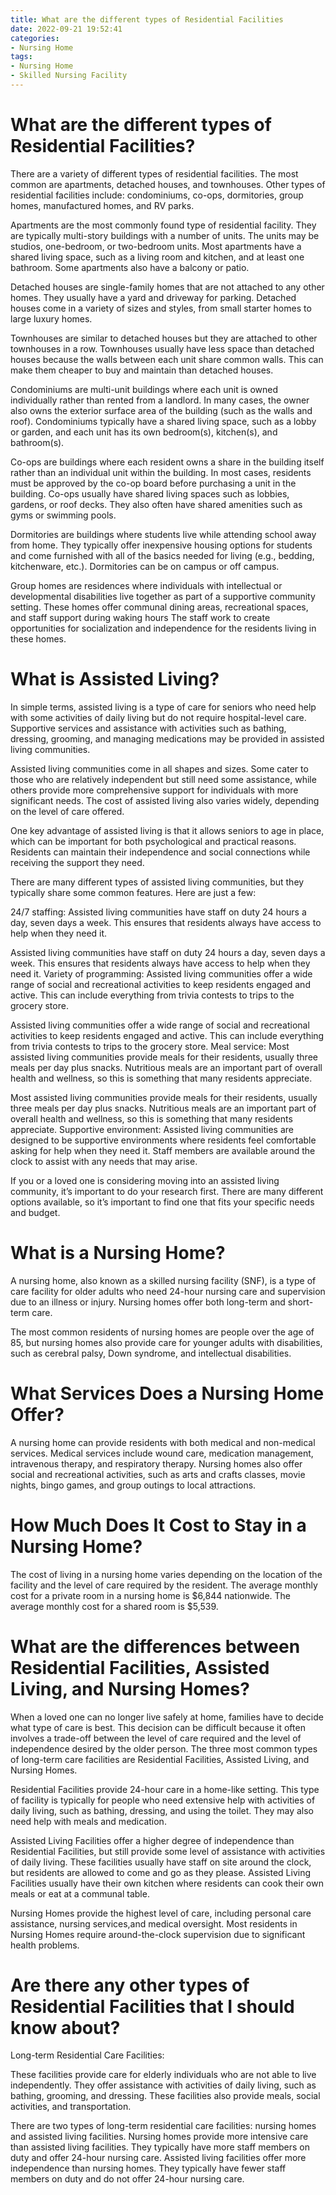 ```yaml
---
title: What are the different types of Residential Facilities
date: 2022-09-21 19:52:41
categories:
- Nursing Home
tags:
- Nursing Home
- Skilled Nursing Facility
---
```



#  What are the different types of Residential Facilities?

There are a variety of different types of residential facilities. The most common are apartments, detached houses, and townhouses. Other types of residential facilities include: condominiums, co-ops, dormitories, group homes, manufactured homes, and RV parks.

Apartments are the most commonly found type of residential facility. They are typically multi-story buildings with a number of units. The units may be studios, one-bedroom, or two-bedroom units. Most apartments have a shared living space, such as a living room and kitchen, and at least one bathroom. Some apartments also have a balcony or patio.

Detached houses are single-family homes that are not attached to any other homes. They usually have a yard and driveway for parking. Detached houses come in a variety of sizes and styles, from small starter homes to large luxury homes.

Townhouses are similar to detached houses but they are attached to other townhouses in a row. Townhouses usually have less space than detached houses because the walls between each unit share common walls. This can make them cheaper to buy and maintain than detached houses.

Condominiums are multi-unit buildings where each unit is owned individually rather than rented from a landlord. In many cases, the owner also owns the exterior surface area of the building (such as the walls and roof). Condominiums typically have a shared living space, such as a lobby or garden, and each unit has its own bedroom(s), kitchen(s), and bathroom(s).

Co-ops are buildings where each resident owns a share in the building itself rather than an individual unit within the building. In most cases, residents must be approved by the co-op board before purchasing a unit in the building. Co-ops usually have shared living spaces such as lobbies, gardens, or roof decks. They also often have shared amenities such as gyms or swimming pools.

Dormitories are buildings where students live while attending school away from home. They typically offer inexpensive housing options for students and come furnished with all of the basics needed for living (e.g., bedding, kitchenware, etc.). Dormitories can be on campus or off campus.

Group homes are residences where individuals with intellectual or developmental disabilities live together as part of a supportive community setting. These homes offer communal dining areas, recreational spaces, and staff support during waking hours The staff work to create opportunities for socialization and independence for the residents living in these homes.

#  What is Assisted Living?

In simple terms, assisted living is a type of care for seniors who need help with some activities of daily living but do not require hospital-level care. Supportive services and assistance with activities such as bathing, dressing, grooming, and managing medications may be provided in assisted living communities.

Assisted living communities come in all shapes and sizes. Some cater to those who are relatively independent but still need some assistance, while others provide more comprehensive support for individuals with more significant needs. The cost of assisted living also varies widely, depending on the level of care offered.

One key advantage of assisted living is that it allows seniors to age in place, which can be important for both psychological and practical reasons. Residents can maintain their independence and social connections while receiving the support they need.

There are many different types of assisted living communities, but they typically share some common features. Here are just a few:

24/7 staffing: Assisted living communities have staff on duty 24 hours a day, seven days a week. This ensures that residents always have access to help when they need it.

Assisted living communities have staff on duty 24 hours a day, seven days a week. This ensures that residents always have access to help when they need it. Variety of programming: Assisted living communities offer a wide range of social and recreational activities to keep residents engaged and active. This can include everything from trivia contests to trips to the grocery store.

Assisted living communities offer a wide range of social and recreational activities to keep residents engaged and active. This can include everything from trivia contests to trips to the grocery store. Meal service: Most assisted living communities provide meals for their residents, usually three meals per day plus snacks. Nutritious meals are an important part of overall health and wellness, so this is something that many residents appreciate.

Most assisted living communities provide meals for their residents, usually three meals per day plus snacks. Nutritious meals are an important part of overall health and wellness, so this is something that many residents appreciate. Supportive environment: Assisted living communities are designed to be supportive environments where residents feel comfortable asking for help when they need it. Staff members are available around the clock to assist with any needs that may arise.

If you or a loved one is considering moving into an assisted living community, it’s important to do your research first. There are many different options available, so it’s important to find one that fits your specific needs and budget.

#  What is a Nursing Home?

A nursing home, also known as a skilled nursing facility (SNF), is a type of care facility for older adults who need 24-hour nursing care and supervision due to an illness or injury. Nursing homes offer both long-term and short-term care.

The most common residents of nursing homes are people over the age of 85, but nursing homes also provide care for younger adults with disabilities, such as cerebral palsy, Down syndrome, and intellectual disabilities.

# What Services Does a Nursing Home Offer?

A nursing home can provide residents with both medical and non-medical services. Medical services include wound care, medication management, intravenous therapy, and respiratory therapy. Nursing homes also offer social and recreational activities, such as arts and crafts classes, movie nights, bingo games, and group outings to local attractions.

# How Much Does It Cost to Stay in a Nursing Home?

The cost of living in a nursing home varies depending on the location of the facility and the level of care required by the resident. The average monthly cost for a private room in a nursing home is $6,844 nationwide. The average monthly cost for a shared room is $5,539.

#  What are the differences between Residential Facilities, Assisted Living, and Nursing Homes?

When a loved one can no longer live safely at home, families have to decide what type of care is best. This decision can be difficult because it often involves a trade-off between the level of care required and the level of independence desired by the older person. The three most common types of long-term care facilities are Residential Facilities, Assisted Living, and Nursing Homes.

Residential Facilities provide 24-hour care in a home-like setting. This type of facility is typically for people who need extensive help with activities of daily living, such as bathing, dressing, and using the toilet. They may also need help with meals and medication.

Assisted Living Facilities offer a higher degree of independence than Residential Facilities, but still provide some level of assistance with activities of daily living. These facilities usually have staff on site around the clock, but residents are allowed to come and go as they please. Assisted Living Facilities usually have their own kitchen where residents can cook their own meals or eat at a communal table.

Nursing Homes provide the highest level of care, including personal care assistance, nursing services,and medical oversight. Most residents in Nursing Homes require around-the-clock supervision due to significant health problems.

#  Are there any other types of Residential Facilities that I should know about?

Long-term Residential Care Facilities: 

These facilities provide care for elderly individuals who are not able to live independently. They offer assistance with activities of daily living, such as bathing, grooming, and dressing. These facilities also provide meals, social activities, and transportation.

There are two types of long-term residential care facilities: nursing homes and assisted living facilities. Nursing homes provide more intensive care than assisted living facilities. They typically have more staff members on duty and offer 24-hour nursing care. Assisted living facilities offer more independence than nursing homes. They typically have fewer staff members on duty and do not offer 24-hour nursing care.